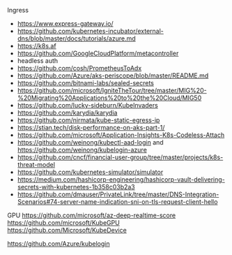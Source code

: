 Ingress
- https://www.express-gateway.io/
- https://github.com/kubernetes-incubator/external-dns/blob/master/docs/tutorials/azure.md
- https://k8s.af
- https://github.com/GoogleCloudPlatform/metacontroller
- headless auth 
- https://github.com/cosh/PrometheusToAdx
- https://github.com/Azure/aks-periscope/blob/master/README.md
- https://github.com/bitnami-labs/sealed-secrets
- https://github.com/microsoft/IgniteTheTour/tree/master/MIG%20-%20Migrating%20Applications%20to%20the%20Cloud/MIG50
- https://github.com/lucky-sideburn/KubeInvaders
- https://github.com/karydia/karydia
- https://github.com/nirmata/kube-static-egress-ip
- https://stian.tech/disk-performance-on-aks-part-1/
- https://github.com/microsoft/Application-Insights-K8s-Codeless-Attach
- https://github.com/weinong/kubectl-aad-login and https://github.com/weinong/kubelogin-azure 
- https://github.com/cncf/financial-user-group/tree/master/projects/k8s-threat-model 
- https://github.com/kubernetes-simulator/simulator
- https://medium.com/hashicorp-engineering/hashicorp-vault-delivering-secrets-with-kubernetes-1b358c03b2a3
- https://github.com/dmauser/PrivateLink/tree/master/DNS-Integration-Scenarios#74-server-name-indication-sni-on-tls-request-client-hello

GPU
https://github.com/microsoft/az-deep-realtime-score
https://github.com/microsoft/KubeGPU
https://github.com/Microsoft/KubeDevice

https://github.com/Azure/kubelogin

